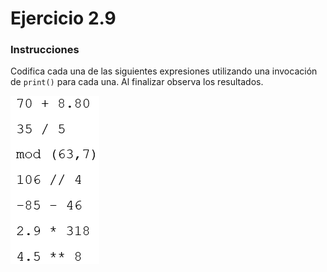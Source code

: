 # Ejercicio 2.9

### Instrucciones

Codifica cada una de las siguientes expresiones utilizando una invocación de `print()` para cada una. Al finalizar observa los resultados.

![Expresiones](expresiones.png)
